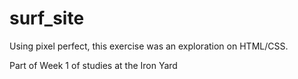 # surf_site

Using pixel perfect, this exercise was an exploration on HTML/CSS. 

Part of Week 1 of studies at the Iron Yard
